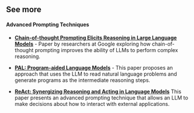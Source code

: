 

## See more
#### **Advanced Prompting Techniques**

- [**Chain-of-thought Prompting Elicits Reasoning in Large Language Models**](https://arxiv.org/pdf/2201.11903.pdf) - Paper by researchers at Google exploring how chain-of-thought prompting improves the ability of LLMs to perform complex reasoning.
    
- [**PAL: Program-aided Language Models**](https://arxiv.org/abs/2211.10435) - This paper proposes an approach that uses the LLM to read natural language problems and generate programs as the intermediate reasoning steps.
    
- [**ReAct: Synergizing Reasoning and Acting in Language Models**](https://arxiv.org/abs/2210.03629) This paper presents an advanced prompting technique that allows an LLM to make decisions about how to interact with external applications.



